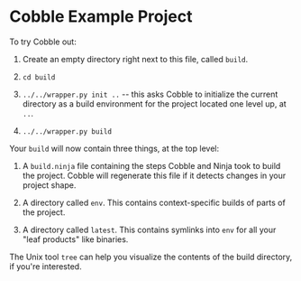 Cobble Example Project
======================

To try Cobble out:

 1. Create an empty directory right next to this file, called `build`.

 2. `cd build`

 3. `../../wrapper.py init ..` -- this asks Cobble to initialize the current
    directory as a build environment for the project located one level up,
    at `..`.
 4. `../../wrapper.py build`

Your `build` will now contain three things, at the top level:

 1. A `build.ninja` file containing the steps Cobble and Ninja took to build
    the project.  Cobble will regenerate this file if it detects changes in
    your project shape.

 2. A directory called `env`.  This contains context-specific builds of
    parts of the project.

 3. A directory called `latest`.  This contains symlinks into `env` for all your
    "leaf products" like binaries.

The Unix tool `tree` can help you visualize the contents of the build directory,
if you're interested.
